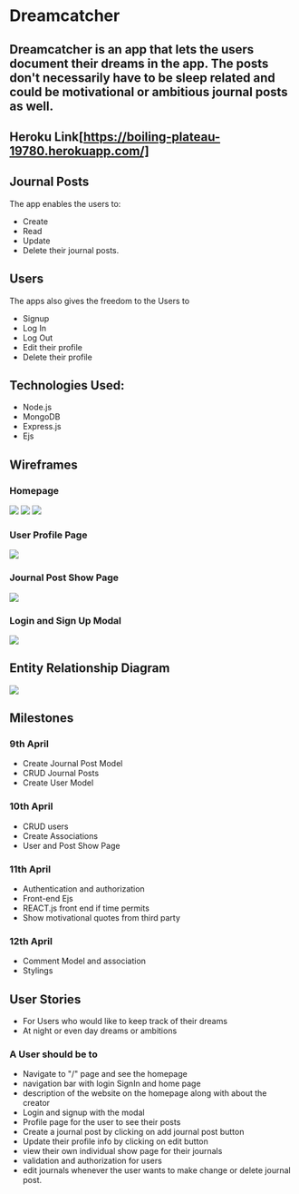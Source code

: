 
# Dreamcatcher

## Dreamcatcher is an app that lets the users document their dreams in the app. The posts don't necessarily have to be sleep related and could be motivational or ambitious journal posts as well.

## Heroku Link[https://boiling-plateau-19780.herokuapp.com/]

## Journal Posts

The app enables the users to:
- Create
- Read
- Update
- Delete
 their journal posts.

## Users

The apps also gives the freedom to the Users to
- Signup
- Log In
- Log Out
- Edit their profile
- Delete their profile

## Technologies Used:
- Node.js
- MongoDB
- Express.js
- Ejs

## Wireframes

### Homepage
<img src = "https://trello-attachments.s3.amazonaws.com/5ac7b9a35593dce833bb9955/5ac7c8afeca103a0d6895367/f2c4cbfedce83b4983c9011b301f94cd/1.png">
<img src = "https://trello-attachments.s3.amazonaws.com/5ac7b9a35593dce833bb9955/5ac7c8afeca103a0d6895367/ad4d42a26fa84e331d06a03c98bbf0d3/2.png">
<img src = "https://trello-attachments.s3.amazonaws.com/5ac7b9a35593dce833bb9955/5ac7c8afeca103a0d6895367/de7c845108baf68f9509da861bc48ed2/3.png">

### User Profile Page
<img src = "https://trello-attachments.s3.amazonaws.com/5ac7b9a35593dce833bb9955/5ac7c8afeca103a0d6895367/91863ba51826d8e4a56ff7eee36927ac/4.png">

### Journal Post Show Page
<img src = "https://trello-attachments.s3.amazonaws.com/5ac7b9a35593dce833bb9955/5ac7c8afeca103a0d6895367/8642e7c45da5989d7c8583390686d820/5.png">

### Login and Sign Up Modal
<img src = "https://trello-attachments.s3.amazonaws.com/5ac7b9a35593dce833bb9955/5ac7c8afeca103a0d6895367/a6321214fba7abc40d1a3ed09db964d7/6.png">

## Entity Relationship Diagram
<img src = "https://trello-attachments.s3.amazonaws.com/5ac7b9a35593dce833bb9955/5ac7c1e1a7211c803309d2c2/8fa3c7b3f7297e588aedc28deb9d3c2f/Screen_Shot_2018-04-06_at_11.50.51_AM.png">

## Milestones

### 9th April
- Create Journal Post Model
- CRUD Journal Posts
- Create User Model

### 10th April
- CRUD users
- Create Associations
- User and Post Show Page

### 11th April
- Authentication and authorization
- Front-end Ejs
- REACT.js front end if time permits
- Show motivational quotes from third party

### 12th April

- Comment Model and association
- Stylings

## User Stories
- For Users who would like to keep track of their dreams
- At night or even day dreams or ambitions

### A User should be to
- Navigate to "/" page and see the homepage
- navigation bar with login SignIn and home page
- description of the website on the homepage along with about the creator
- Login and signup with the modal
- Profile page for the user to see their posts
- Create a journal post by clicking on add journal post button
- Update their profile info by clicking on edit button
- view their own individual show page for their journals
- validation and authorization for users
- edit journals whenever the user wants to make change or delete journal post.
